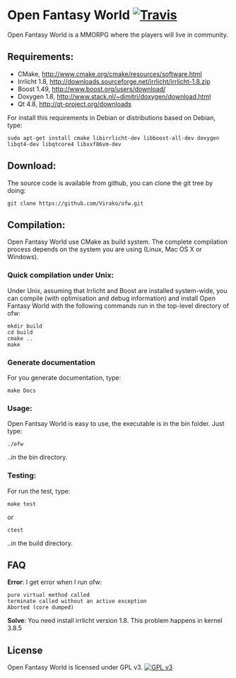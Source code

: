 # Open Fantasy World [![Travis](https://secure.travis-ci.org/Virako/ofw.png)](http://travis-ci.org/Virako/ofw)

Open Fantasy World is a MMORPG where the players will live in community.


## Requirements:

* CMake, http://www.cmake.org/cmake/resources/software.html
* Irrlicht 1.8, http://downloads.sourceforge.net/irrlicht/irrlicht-1.8.zip
* Boost 1.49, http://www.boost.org/users/download/
* Doxygen 1.8, http://www.stack.nl/~dimitri/doxygen/download.html
* Qt 4.8, http://qt-project.org/downloads

For install this requirements in Debian or distributions based on Debian, type:

    sudo apt-get install cmake libirrlicht-dev libboost-all-dev doxygen libqt4-dev libqtcore4 libxxf86vm-dev


## Download:

The source code is available from github, you can clone the git tree by doing:

    git clone https://github.com/Virako/ofw.git


## Compilation:

Open Fantasy World use CMake as build system. The complete compilation process
depends on the system you are using (Linux, Mac OS X or Windows).

### Quick compilation under Unix:

Under Unix, assuming that Irrlicht and Boost are installed system-wide, you can
compile (with optimisation and debug information) and install Open Fantasy
World with the following commands run in the top-level directory of ofw:

    mkdir build
    cd build
    cmake ..
    make

### Generate documentation

For you generate documentation, type:

    make Docs

### Usage:

Open Fantsay World is easy to use, the executable is in the bin folder. Just
type:

    ./ofw

..in the bin directory.

### Testing:

For run the test, type:

    make test

or

    ctest

..in the build directory.

## FAQ

__Error__: I get error when I run ofw:

    pure virtual method called
    terminate called without an active exception
    Aborted (core dumped)

__Solve__: You need install irrlicht version 1.8. This problem happens in kernel 3.8.5

## License

Open Fantasy World is licensed under GPL v3.
[![GPL v3](http://www.gnu.org/graphics/gplv3-127x51.png)](http://www.gnu.org/licenses/gpl.html)
